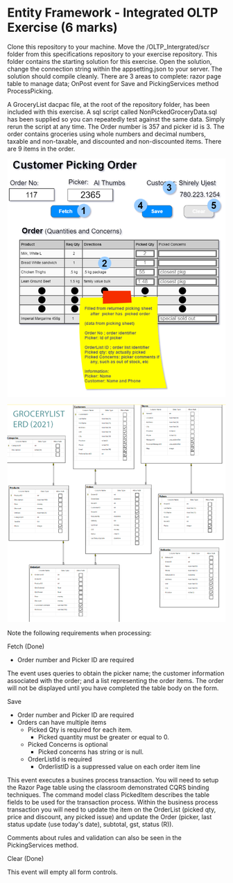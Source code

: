 # Entity Framework - Integrated OLTP Exercise (6 marks)

Clone this repository to your machine. Move the /OLTP_Intergrated/scr folder from this specifications repository to your exercise repository. This folder contains the starting solution for this exercise. Open the solution, change the connection string within the appsetting.json to your server. The solution should compile cleanly. There are 3 areas to complete: razor page table to manage data; OnPost event for Save and PickingServices method ProcessPicking. 

A GroceryList dacpac file, at the root of the repository folder, has been included with this exercise. A sql script called NonPickedGroceryData.sql has been supplied so you can repeatedly test against the same data. Simply rerun the script at any time. The Order number is 357 and picker id is 3. The order contains groceries using whole numbers and decimal numbers, taxable and non-taxable, and discounted and non-discounted items. There are 9 items in the order.

![picking sheet data](./OrderPickingSheet.png)

![Grocery ERD](./GroceryERD_2021.gif)

Note the following requirements when processing:

Fetch (Done)

- Order number and Picker ID are required

The event uses queries to obtain the picker name; the customer information associated with the order; and a list representing the order items. The order will not be displayed until you have completed the table body on the form.

Save

- Order number and Picker ID are required
- Orders can have multiple items
  - Picked Qty is required for each item.
    - Picked quantity must be greater or equal to 0.
  - Picked Concerns is optional
    - Picked concerns has string or is null.
  - OrderListId is required
    - OrderlistID is a suppressed value on each order item line

This event executes a busines process transaction. You will need to setup the Razor Page table using the classroom demonstrated CQRS binding techniques. The command model class PickedItem describes the table fields to be used for the transaction process. Within the business process transaction you will need to update the item on the OrderList (picked qty, price and discount, any picked issue) and update the Order (picker, last status update (use today's date), subtotal, gst, status (R)).

Comments about rules and validation can also be seen in the PickingServices method.

Clear (Done)

This event will empty all form controls.

